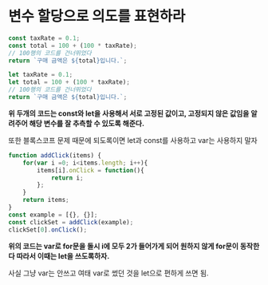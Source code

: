 # 변수 할당으로 의도를 표현하라

```javascript
const taxRate = 0.1;
const total = 100 + (100 * taxRate);
// 100행의 코드를 건너뛰었다
return `구매 금액은 ${total}입니다.`;
```



```js
let taxRate = 0.1;
let total = 100 + (100 * taxRate);
// 100행의 코드를 건너뛰었다
return `구매 금액은 ${total}입니다.`;
```

**위 두개의 코드는 const와 let을 사용해서 서로 고정된 값이고, 고정되지 않은 값임을 알려주어 해당 변수를 잘 추측할 수 있도록 해준다.**



또한 블록스코프 문제 때문에 되도록이면 let과 const를 사용하고 var는 사용하지 말자



```js
function addClick(items) {
	for(var i =0; i<items.length; i++){
		items[i].onClick = function(){
			return i;
		};
	}
	return items;
}
const example = [{}, {}];
const clickSet = addClick(example);
clickSet[0].onClick();
```

**위의 코드는 var로 for문을 돌시 i에 모두 2가 들어가게 되어 원하지 않게 for문이 동작한다 따라서 이때는 let을 쓰도록하자.**

사실 그냥 var는 안쓰고 여태 var로 썼던 것을 let으로 편하게 쓰면 됨.